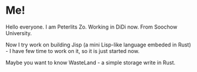 <!--
**PeterlitsZo/PeterlitsZo** is a ✨ _special_ ✨ repository because its `README.md` (this file) appears on your GitHub profile.

Here are some ideas to get you started:

- 🔭 I’m currently working on ...
- 🌱 I’m currently learning ...
- 👯 I’m looking to collaborate on ...
- 🤔 I’m looking for help with ...
- 💬 Ask me about ...
- 📫 How to reach me: ...
- 😄 Pronouns: ...
- ⚡ Fun fact: ...
-->

# Me!

Hello everyone. I am Peterlits Zo. Working in DiDi now. From Soochow University.

Now I try work on building Jisp (a mini Lisp-like language embeded in Rust) - I have few time to work on it, so it is just started now.

Maybe you want to know WasteLand - a simple storage write in Rust.
